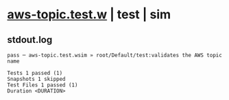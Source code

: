 # [aws-topic.test.w](../../../../../../examples/tests/sdk_tests/topic/aws-topic.test.w) | test | sim

## stdout.log
```log
pass ─ aws-topic.test.wsim » root/Default/test:validates the AWS topic name

Tests 1 passed (1)
Snapshots 1 skipped
Test Files 1 passed (1)
Duration <DURATION>
```

